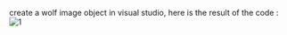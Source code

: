 create a wolf image object in visual studio, here is the result of the code :<br> 
![1](https://user-images.githubusercontent.com/47528661/159209539-2ec20df0-2662-4013-b3f7-9799b5242d33.png)

